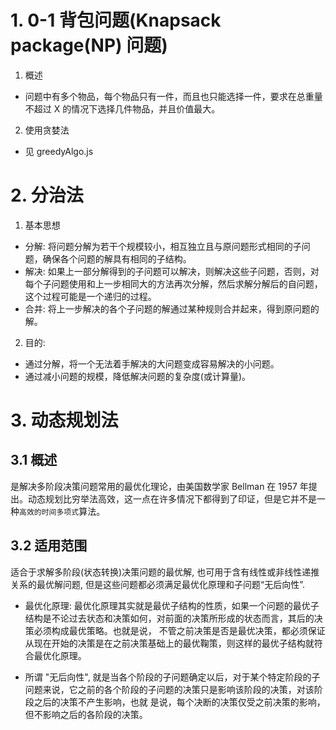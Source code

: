 # 1. 0-1 背包问题(Knapsack package(NP) 问题)
1. 概述
- 问题中有多个物品，每个物品只有一件，而且也只能选择一件，要求在总重量不超过 X 的情况下选择几件物品，并且价值最大。

2. 使用贪婪法
- 见 greedyAlgo.js

# 2. 分治法
1. 基本思想
- 分解: 将问题分解为若干个规模较小，相互独立且与原问题形式相同的子问题，确保各个问题的解具有相同的子结构。
- 解决: 如果上一部分解得到的子问题可以解决，则解决这些子问题，否则，对每个子问题使用和上一步相同大的方法再次分解，然后求解分解后的自问题，这个过程可能是一个递归的过程。
- 合并: 将上一步解决的各个子问题的解通过某种规则合并起来，得到原问题的解。

2. 目的:
- 通过分解，将一个无法着手解决的大问题变成容易解决的小问题。
- 通过减小问题的规模，降低解决问题的复杂度(或计算量)。

# 3. 动态规划法
## 3.1 概述
是解决多阶段决策问题常用的最优化理论，由美国数学家 Bellman 在 1957 年提出。动态规划比穷举法高效，这一点在许多情况下都得到了印证，但是它并不是一种`高效的时间多项式`算法。
## 3.2 适用范围
适合于求解多阶段(状态转换)决策问题的最优解, 也可用于含有线性或非线性递推关系的最优解问题, 但是这些问题都必须满足最优化原理和子问题“无后向性”.

- 最优化原理: 最优化原理其实就是最优子结构的性质，如果一个问题的最优子结构是不论过去状态和决策如何，对前面的决策所形成的状态而言，其后的决策必须构成最优策略。也就是说，
不管之前决策是否是最优决策，都必须保证从现在开始的决策是在之前决策基础上的最优鞠策，则这样的最优子结构就符合最优化原理。

- 所谓 "无后向性", 就是当各个阶段的子问题确定以后，对于某个特定阶段的子问题来说，它之前的各个阶段的子问题的决策只是影响该阶段的决策，对该阶段之后的决策不产生影响，也就
是说，每个决断的决策仅受之前决策的影响，但不影响之后的各阶段的决策。